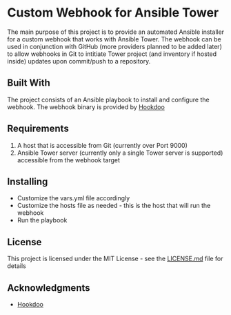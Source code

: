 # Custom Webhook for Ansible Tower

The main purpose of this project is to provide an automated Ansible installer for a custom webhook that works with Ansible Tower.  The webhook can be used in conjunction with GitHub (more providers planned to be added later) to allow webhooks in Git to intitiate Tower project (and inventory if hosted inside) updates upon commit/push to a repository.

## Built With

The project consists of an Ansible playbook to install and configure the webhook.  The webhook binary is provided by [Hookdoo](https://github.com/adnanh/webhook)

## Requirements

 1. A host that is accessible from Git (currently over Port 9000)
 2. Ansible Tower server (currently only a single Tower server is supported) accessible from the webhook target

## Installing

 * Customize the vars.yml file accordingly
 * Customize the hosts file as needed - this is the host that will run the webhook
 * Run the playbook

## License

This project is licensed under the MIT License - see the [LICENSE.md](LICENSE.md) file for details

## Acknowledgments

* [Hookdoo](https://github.com/adnanh/webhook)
